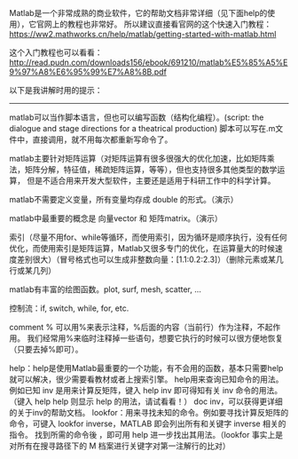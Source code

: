 Matlab是一个非常成熟的商业软件，它的帮助文档非常详细（见下面help的使用），它官网上的教程也非常好。
所以建议直接看官网的这个快速入门教程：https://ww2.mathworks.cn/help/matlab/getting-started-with-matlab.html

这个入门教程也可以看看：
http://read.pudn.com/downloads156/ebook/691210/matlab%E5%85%A5%E9%97%A8%E6%95%99%E7%A8%8B.pdf

以下是我讲解时用的提示：

------------

matlab可以当作脚本语言，但也可以编写函数（结构化编程）。(script: the dialogue and stage directions for a theatrical production)
脚本可以写在.m文件中，直接调用，就不用每次都重新写命令了。

matlab主要针对矩阵运算（对矩阵运算有很多很强大的优化加速，比如矩阵乘法，矩阵分解，特征值，稀疏矩阵运算，等等），但也支持很多其他类型的数学运算，
但是不适合用来开发大型软件，主要还是适用于科研工作中的科学计算。

matlab不需要定义变量，所有变量均存成 double 的形式。（演示）

matlab中最重要的概念是 向量vector 和 矩阵matrix。（演示）

索引（尽量不用for、while等循环，而使用索引，因为循环是顺序执行，没有任何优化，而使用索引是矩阵运算，Matlab又很多专门的优化，在运算量大的时候速度差别很大）（冒号格式也可以生成非整数向量：[1.1:0.2:2.3]）（删除元素或某几行或某几列）

matlab有丰富的绘图函数。plot, surf, mesh, scatter, ...

控制流：if, switch, while, for, etc.

comment % 可以用%来表示注释，%后面的内容（当前行）作为注释，不起作用。
我们经常用%来临时注释掉一些语句，想要它执行的时候可以很方便地恢复（只要去掉%即可）。

help：help是使用Matlab最重要的一个功能，有不会用的函数，基本只需要help就可以解决，很少需要看教材或者上搜索引擎。
help用来查询已知命令的用法。例如已知 inv 是用来计算反矩阵，键入 help inv 即可得知有关 inv 命令的用法。
（键入 help help 则显示 help 的用法，请试看看！） 
doc inv，可以获得更详细的关于inv的帮助文档。
lookfor：用来寻找未知的命令。例如要寻找计算反矩阵的命令，可键入 lookfor inverse，MATLAB 即会列出所有和关键字 inverse 相关的指令。
找到所需的命令後 ，即可用 help 进一步找出其用法。（lookfor 事实上是对所有在搜寻路径下的 M 档案进行关键字对第一注解行的比对）
